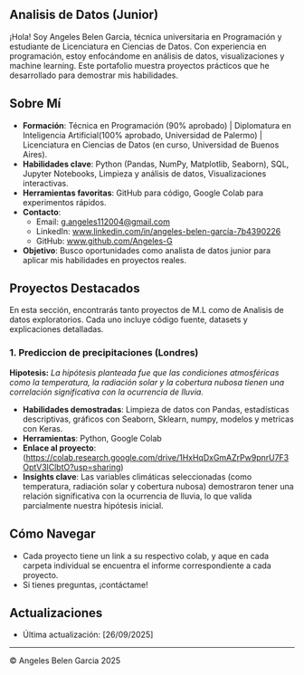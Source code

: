 
<link rel="stylesheet" href="assets/css/style.css">

## Analisis de Datos (Junior)
¡Hola! Soy Angeles Belen Garcia, técnica universitaria en Programación y estudiante de Licenciatura en Ciencias de Datos. Con experiencia en programación, estoy enfocándome en análisis de datos, visualizaciones y machine learning. Este portafolio muestra proyectos prácticos que he desarrollado para demostrar mis habilidades.

## Sobre Mí
- **Formación**: Técnica en Programación (90% aprobado) | Diplomatura en Inteligencia Artificial(100% aprobado, Universidad de Palermo) | Licenciatura en Ciencias de Datos (en curso, Universidad de Buenos Aires).
- **Habilidades clave**: Python (Pandas, NumPy, Matplotlib, Seaborn), SQL, Jupyter Notebooks, Limpieza y análisis de datos, Visualizaciones interactivas.
- **Herramientas favoritas**: GitHub para código, Google Colab para experimentos rápidos.
- **Contacto**: 
  - Email: g.angeles112004@gmail.com
  - LinkedIn: www.linkedin.com/in/angeles-belen-garcía-7b4390226
  - GitHub: www.github.com/Angeles-G
- **Objetivo**: Busco oportunidades como analista de datos junior para aplicar mis habilidades en proyectos reales.

## Proyectos Destacados
En esta sección, encontrarás tanto proyectos de M.L como de Analisis de datos exploratorios. Cada uno incluye código fuente, datasets y explicaciones detalladas. 

### 1. Prediccion de precipitaciones (Londres)

**Hipotesis:** *La hipótesis planteada fue que las condiciones atmosféricas como la temperatura, la radiación solar y la cobertura nubosa tienen una correlación significativa con la ocurrencia de lluvia.*
- **Habilidades demostradas**: Limpieza de datos con Pandas, estadísticas descriptivas, gráficos con Seaborn, Sklearn, numpy, modelos y metricas con Keras.
- **Herramientas**: Python, Google Colab
- **Enlace al proyecto**: (https://colab.research.google.com/drive/1HxHqDxGmAZrPw9pnrU7F3OptV3lClbtO?usp=sharing)
- **Insights clave**: Las variables climáticas seleccionadas (como temperatura, radiación solar y cobertura nubosa) demostraron tener una relación significativa con la ocurrencia de lluvia, lo que valida parcialmente nuestra hipótesis inicial.

## Cómo Navegar
- Cada proyecto tiene un link a su respectivo colab, y aque en cada carpeta individual se encuentra el informe correspondiente a cada proyecto. 
- Si tienes preguntas, ¡contáctame!

## Actualizaciones
- Última actualización: [26/09/2025]

---
© Angeles Belen Garcia 2025
